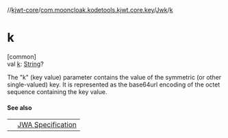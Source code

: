 //[kjwt-core](../../../index.md)/[com.mooncloak.kodetools.kjwt.core.key](../index.md)/[Jwk](index.md)/[k](k.md)

# k

[common]\
val [k](k.md): [String](https://kotlinlang.org/api/latest/jvm/stdlib/kotlin/-string/index.html)?

The &quot;k&quot; (key value) parameter contains the value of the symmetric (or other single-valued) key. It is represented as the base64url encoding of the octet sequence containing the key value.

#### See also

| | |
|---|---|
|  | [JWA Specification](https://www.rfc-editor.org/rfc/rfc7518.html#section-6.4.1) |
